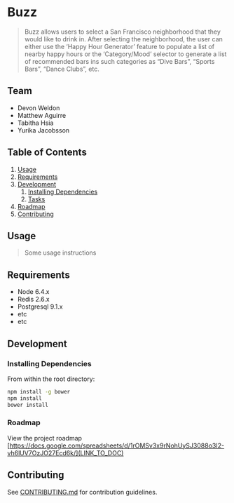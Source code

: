# Buzz

> Buzz allows users to select a San Francisco neighborhood that they would like to drink in.  After selecting the neighborhood, the user can either use the ‘Happy Hour Generator’ feature to populate a list of nearby happy hours or the ‘Category/Mood’ selector to generate a list of recommended bars ins such categories as “Dive Bars”, “Sports Bars”, “Dance Clubs”, etc.

## Team

  - Devon Weldon
  - Matthew Aguirre
  - Tabitha Hsia
  - Yurika Jacobsson

## Table of Contents

1. [Usage](#Usage)
1. [Requirements](#requirements)
1. [Development](#development)
    1. [Installing Dependencies](#installing-dependencies)
    1. [Tasks](#tasks)
1. [Roadmap](#roadmap)
1. [Contributing](#contributing)

## Usage

> Some usage instructions

## Requirements

- Node 6.4.x
- Redis 2.6.x
- Postgresql 9.1.x
- etc
- etc

## Development

### Installing Dependencies

From within the root directory:

```sh
npm install -g bower
npm install
bower install
```

### Roadmap

View the project roadmap [https://docs.google.com/spreadsheets/d/1rOMSv3x9rNohUySJ3088o3I2-vh6lUV7OzJO27Ecd6k/](LINK_TO_DOC)


## Contributing

See [CONTRIBUTING.md](CONTRIBUTING.md) for contribution guidelines.
